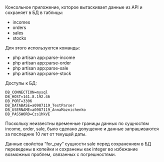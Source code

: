 Консольное приложение, которое вытаскивает данные из API и сохраняет в БД в таблицы:

- incomes
- orders
- sales
- stocks

Для этого используются команды:

- php artisan app:parse-income
- php artisan app:parse-order
- php artisan app:parse-sale
- php artisan app:parse-stock

Доступы к БД:

```
DB_CONNECTION=mysql
DB_HOST=141.8.192.46
DB_PORT=3306
DB_DATABASE=a0987119_TestParser
DB_USERNAME=a0987119_AnnaMaznichenko
DB_PASSWORD=Czs1hkVE
```

Поскольку неизвестны временные границы данных по сущностям income, order, sale, было сделано допущение и данные запрашиваются за последние 10 лет от текущей даты.

Данные свойства “for_pay” сущности sale перед сохранением в БД переведены в копейки и сохранены как integer во избежание возможных проблем, связанных с погрешностями.

